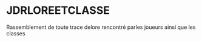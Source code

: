 # JDRLOREETCLASSE
Rassemblement de toute trace delore rencontré parles joueurs ainsi que les classes
